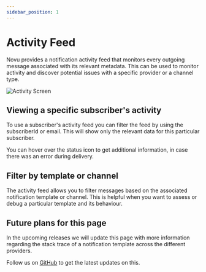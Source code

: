 ```yaml
---
sidebar_position: 1
---
```


# Activity Feed

Novu provides a notification activity feed that monitors every outgoing message associated with its relevant metadata.
This can be used to monitor activity and discover potential issues with a specific provider or a channel type.

![Activity Screen](/img/activity.png)


## Viewing a specific subscriber's activity

To use a subscriber's activity feed you can filter the feed by using the subscriberId or email. This will show only the relevant data for this particular subscriber.

You can hover over the status icon to get additional information, in case there was an error during delivery.

## Filter by template or channel

The activity feed allows you to filter messages based on the associated notification template or channel. This is helpful when you want to assess or debug a particular template and its behaviour.

## Future plans for this page

In the upcoming releases we will update this page with more information regarding the stack trace of a notification template across the different providers.

Follow us on [GitHub](https://github.com/novuhq/novu) to get the latest updates on this.
